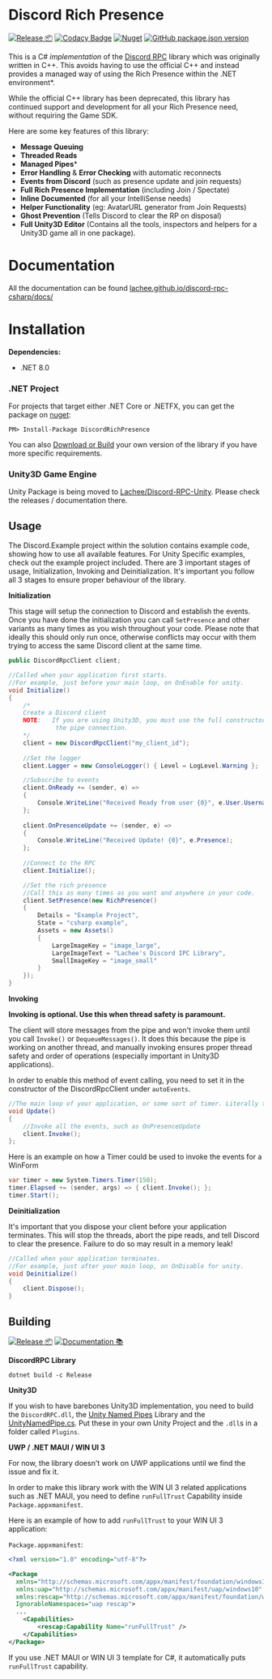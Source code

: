 # Discord Rich Presence

[![Release 📦](https://github.com/Lachee/discord-rpc-csharp/actions/workflows/release.yml/badge.svg)](https://github.com/Lachee/discord-rpc-csharp/actions/workflows/release.yml)
[![Codacy Badge](https://app.codacy.com/project/badge/Grade/30c4e9f58b7f4a058f79ad0acd743edf)](https://www.codacy.com/gh/Lachee/discord-rpc-csharp/dashboard?utm_source=github.com&amp;utm_medium=referral&amp;utm_content=Lachee/discord-rpc-csharp&amp;utm_campaign=Badge_Grade) [![Nuget](https://img.shields.io/nuget/v/DiscordRichPresence.svg)](https://www.nuget.org/packages/DiscordRichPresence/) 
[![GitHub package.json version](https://img.shields.io/github/package-json/v/lachee/discord-rpc-csharp?label=master)](https://github.com/Lachee/discord-rpc-csharp/tags)

This is a C# _implementation_ of the [Discord RPC](https://github.com/discordapp/discord-rpc) library which was originally written in C++. This avoids having to use the official C++ and instead provides a managed way of using the Rich Presence within the .NET environment*.

While the official C++ library has been deprecated, this library has continued support and development for all your Rich Presence need, without requiring the Game SDK.

Here are some key features of this library:
 - **Message Queuing**
 - **Threaded Reads**
 - **Managed Pipes***
 - **Error Handling** & **Error Checking** with automatic reconnects
 - **Events from Discord** (such as presence update and join requests)
 - **Full Rich Presence Implementation** (including Join / Spectate)
 - **Inline Documented** (for all your IntelliSense needs)
 - **Helper Functionality** (eg: AvatarURL generator from Join Requests)
 - **Ghost Prevention** (Tells Discord to clear the RP on disposal)
 - **Full Unity3D Editor** (Contains all the tools, inspectors and helpers for a Unity3D game all in one package).

# Documentation
All the documentation can be found [lachee.github.io/discord-rpc-csharp/docs/](https://lachee.github.io/discord-rpc-csharp/)

# Installation

**Dependencies:**
 - .NET 8.0
 
### **.NET Project**

For projects that target either .NET Core or .NETFX, you can get the package on [nuget](https://www.nuget.org/packages/DiscordRichPresence/):
```
PM> Install-Package DiscordRichPresence
```
You can also [Download or Build](#building) your own version of the library if you have more specific requirements.

### **Unity3D Game Engine**

Unity Package is being moved to [Lachee/Discord-RPC-Unity](https://github.com/Lachee/discord-rpc-unity). 
Please check the releases / documentation there.

## Usage

The Discord.Example project within the solution contains example code, showing how to use all available features. For Unity Specific examples, check out the example project included. There are 3 important stages of usage, Initialization, Invoking and Deinitialization. It's important you follow all 3 stages to ensure proper behaviour of the library.

**Initialization**

This stage will setup the connection to Discord and establish the events. Once you have done the initialization you can call `SetPresence` and other variants as many times as you wish throughout your code. Please note that ideally this should only run once, otherwise conflicts may occur with them trying to access the same Discord client at the same time.
```csharp
public DiscordRpcClient client;

//Called when your application first starts.
//For example, just before your main loop, on OnEnable for unity.
void Initialize() 
{
	/*
	Create a Discord client
	NOTE: 	If you are using Unity3D, you must use the full constructor and define
			 the pipe connection.
	*/
	client = new DiscordRpcClient("my_client_id");			
	
	//Set the logger
	client.Logger = new ConsoleLogger() { Level = LogLevel.Warning };

	//Subscribe to events
	client.OnReady += (sender, e) =>
	{
		Console.WriteLine("Received Ready from user {0}", e.User.Username);
	};
		
	client.OnPresenceUpdate += (sender, e) =>
	{
		Console.WriteLine("Received Update! {0}", e.Presence);
	};
	
	//Connect to the RPC
	client.Initialize();

	//Set the rich presence
	//Call this as many times as you want and anywhere in your code.
	client.SetPresence(new RichPresence()
	{
		Details = "Example Project",
		State = "csharp example",
		Assets = new Assets()
		{
			LargeImageKey = "image_large",
			LargeImageText = "Lachee's Discord IPC Library",
			SmallImageKey = "image_small"
		}
	});	
}
```



**Invoking**

**Invoking is optional. Use this when thread safety is paramount.**

The client will store messages from the pipe and won't invoke them until you call `Invoke()` or `DequeueMessages()`. It does this because the pipe is working on another thread, and manually invoking ensures proper thread safety and order of operations (especially important in Unity3D applications).

In order to enable this method of event calling, you need to set it in the constructor of the DiscordRpcClient under `autoEvents`.
```csharp
//The main loop of your application, or some sort of timer. Literally the Update function in Unity3D
void Update() 
{
	//Invoke all the events, such as OnPresenceUpdate
	client.Invoke();
};
```

Here is an example on how a Timer could be used to invoke the events for a WinForm
```csharp
var timer = new System.Timers.Timer(150);
timer.Elapsed += (sender, args) => { client.Invoke(); };
timer.Start();
```

**Deinitialization**

It's important that you dispose your client before your application terminates. This will stop the threads, abort the pipe reads, and tell Discord to clear the presence. Failure to do so may result in a memory leak!
```csharp
//Called when your application terminates.
//For example, just after your main loop, on OnDisable for unity.
void Deinitialize() 
{
	client.Dispose();
}
```

## Building

[![Release 📦](https://github.com/Lachee/discord-rpc-csharp/actions/workflows/release.yml/badge.svg)](https://github.com/Lachee/discord-rpc-csharp/actions/workflows/release.yml) [![Documentation 📚](https://github.com/Lachee/discord-rpc-csharp/actions/workflows/documentation.yml/badge.svg)](https://github.com/Lachee/discord-rpc-csharp/actions/workflows/documentation.yml)


**DiscordRPC Library**
```
dotnet build -c Release
```

**Unity3D**

If you wish to have barebones Unity3D implementation, you need to build the `DiscordRPC.dll`, the [Unity Named Pipes](https://github.com/Lachee/unity-named-pipes) Library and the [UnityNamedPipe.cs](https://github.com/Lachee/discord-rpc-csharp/blob/master/Unity%20Example/Assets/Discord%20RPC/Scripts/Control/UnityNamedPipe.cs). Put these in your own Unity Project and the `.dll`s in a folder called `Plugins`. 

**UWP / .NET MAUI / WIN UI 3**

For now, the library doesn't work on UWP applications until we find the issue and fix it.

In order to make this library work with the WIN UI 3 related applications such as .NET MAUI, you need to define `runFullTrust` Capability inside `Package.appxmanifest`.

Here is an example of how to add `runFullTrust` to your WIN UI 3 application:

`Package.appxmanifest`:

```xml
<?xml version="1.0" encoding="utf-8"?>

<Package
  xmlns="http://schemas.microsoft.com/appx/manifest/foundation/windows10"
  xmlns:uap="http://schemas.microsoft.com/appx/manifest/uap/windows10"
  xmlns:rescap="http://schemas.microsoft.com/appx/manifest/foundation/windows10/restrictedcapabilities"
  IgnorableNamespaces="uap rescap">
  ...
    <Capabilities>
	    <rescap:Capability Name="runFullTrust" />
    </Capabilities>
</Package>
```

If you use .NET MAUI or WIN UI 3 template for C#, it automatically puts `runFullTrust` capability.
